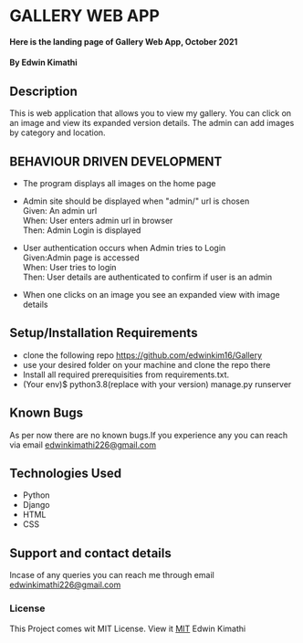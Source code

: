 # GALLERY WEB APP
#### Here is the landing page of Gallery Web App, October 2021
#### By **Edwin Kimathi**
## Description
This is web application that allows you to view my gallery. You can click on an image and view its expanded version details. The admin can add images by category and location.

## BEHAVIOUR DRIVEN DEVELOPMENT

* The program displays all images on the home page<br>

* Admin site should be displayed when "admin/" url is chosen<br>
Given: An admin url<br>
When: User enters admin url in browser<br>
Then: Admin Login is displayed<br>

* User authentication occurs when Admin tries to Login<br>
Given:Admin page is accessed<br>
When: User tries to login<br>
Then: User details are authenticated to confirm if user is an admin<br>

* When one clicks on an image you see an expanded view with image details

## Setup/Installation Requirements
* clone the following repo https://github.com/edwinkim16/Gallery
* use your desired folder on your machine and clone
the repo there
* Install all required prerequisities from requirements.txt.
* (Your env)$ python3.8(replace with your version) manage.py runserver

## Known Bugs
 As per now there are no known bugs.If you experience any you can reach via email edwinkimathi226@gmail.com
## Technologies Used
* Python 
* Django
* HTML
* CSS
## Support and contact details
Incase of any queries you can reach me through email edwinkimathi226@gmail.com
### License
This Project comes wit MIT License. View it <a href="https://github.com/edwinkim16/Gallery/blob/master/License"> MIT</a>
 Edwin Kimathi
  